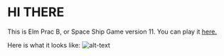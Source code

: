 # HI THERE

This is Elm Prac B, or Space Ship Game version 11. You can play it [here.](http://www.chadtech.us/elm-prac-b)

Here is what it looks like:
![alt-text](https://pbs.twimg.com/media/CoUNHBbXYAAEUpv.jpg:large)